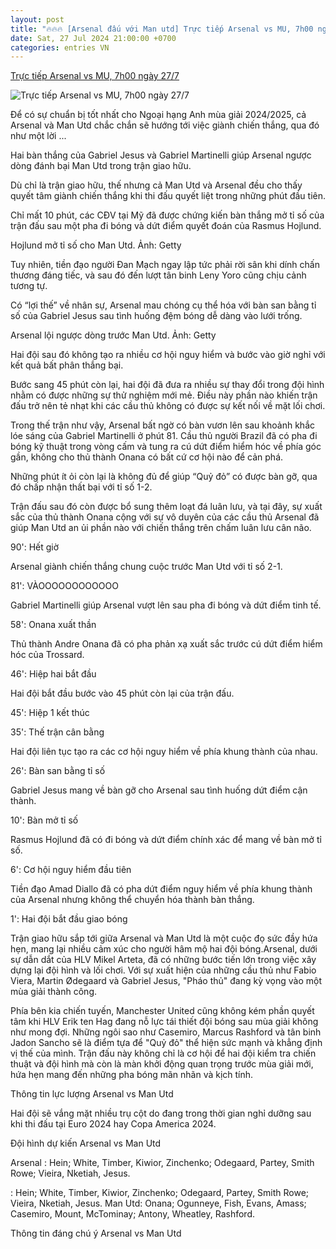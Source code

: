 ```yaml
---
layout: post
title: "🔥🔥🔥 [Arsenal đấu với Man utd] Trực tiếp Arsenal vs MU, 7h00 ngày 27/7"
date: Sat, 27 Jul 2024 21:00:00 +0700
categories: entries VN
---
```

[Trực tiếp Arsenal vs MU, 7h00 ngày 27/7](https://thethao247.vn/395-truc-tiep-arsenal-vs-mu-28-07-2024-d336768.html)

![Trực tiếp Arsenal vs MU, 7h00 ngày 27/7](https://cdn-img.thethao247.vn/storage/files/tranvutung/social-thumb/2024/07/28/66a5aaac20537.jpg)

Để có sự chuẩn bị tốt nhất cho Ngoại hạng Anh mùa giải 2024/2025, cả Arsenal và Man Utd chắc chắn sẽ hướng tới việc giành chiến thắng, qua đó như một lời ...

Hai bàn thắng của Gabriel Jesus và Gabriel Martinelli giúp Arsenal ngược dòng đánh bại Man Utd trong trận giao hữu.

Dù chỉ là trận giao hữu, thế nhưng cả Man Utd và Arsenal đều cho thấy quyết tâm giành chiến thắng khi thi đấu quyết liệt trong những phút đầu tiên.

Chỉ mất 10 phút, các CĐV tại Mỹ đã được chứng kiến bàn thắng mở tỉ số của trận đấu sau một pha đi bóng và dứt điểm quyết đoán của Rasmus Hojlund.

Hojlund mở tỉ số cho Man Utd. Ảnh: Getty

Tuy nhiên, tiền đạo người Đan Mạch ngay lập tức phải rời sân khi dính chấn thương đáng tiếc, và sau đó đến lượt tân binh Leny Yoro cũng chịu cảnh tương tự.

Có “lợi thế” về nhân sự, Arsenal mau chóng cụ thể hóa với bàn san bằng tỉ số của Gabriel Jesus sau tình huống đệm bóng dễ dàng vào lưới trống.

Arsenal lội ngược dòng trước Man Utd. Ảnh: Getty

Hai đội sau đó không tạo ra nhiều cơ hội nguy hiểm và bước vào giờ nghỉ với kết quả bất phân thắng bại.

Bước sang 45 phút còn lại, hai đội đã đưa ra nhiều sự thay đổi trong đội hình nhằm có được những sự thử nghiệm mới mẻ. Điều này phần nào khiến trận đấu trở nên tẻ nhạt khi các cầu thủ không có được sự kết nối về mặt lối chơi.

Trong thế trận như vậy, Arsenal bất ngờ có bàn vươn lên sau khoảnh khắc lóe sáng của Gabriel Martinelli ở phút 81. Cầu thủ người Brazil đã có pha đi bóng kỹ thuật trong vòng cấm và tung ra cú dứt điểm hiểm hóc về phía góc gần, không cho thủ thành Onana có bất cứ cơ hội nào để cản phá.

Những phút ít ỏi còn lại là không đủ để giúp “Quỷ đỏ” có được bàn gỡ, qua đó chấp nhận thất bại với tỉ số 1-2.

Trận đấu sau đó còn được bổ sung thêm loạt đá luân lưu, và tại đây, sự xuất sắc của thủ thành Onana cộng với sự vô duyên của các cầu thủ Arsenal đã giúp Man Utd an ủi phần nào với chiến thắng trên chấm luân lưu cân não.

90': Hết giờ

Arsenal giành chiến thắng chung cuộc trước Man Utd với tỉ số 2-1.

81': VÀOOOOOOOOOOOO

Gabriel Martinelli giúp Arsenal vượt lên sau pha đi bóng và dứt điểm tinh tế.

58': Onana xuất thần

Thủ thành Andre Onana đã có pha phản xạ xuất sắc trước cú dứt điểm hiểm hóc của Trossard.

46': Hiệp hai bắt đầu

Hai đội bắt đầu bước vào 45 phút còn lại của trận đấu.

45': Hiệp 1 kết thúc

35': Thế trận cân bằng

Hai đội liên tục tạo ra các cơ hội nguy hiểm về phía khung thành của nhau.

26': Bàn san bằng tỉ số

Gabriel Jesus mang về bàn gỡ cho Arsenal sau tình huống dứt điểm cận thành.

10': Bàn mở tỉ số

Rasmus Hojlund đã có đi bóng và dứt điểm chính xác để mang về bàn mở tỉ số.

6': Cơ hội nguy hiểm đầu tiên

Tiền đạo Amad Diallo đã có pha dứt điểm nguy hiểm về phía khung thành của Arsenal nhưng không thể chuyển hóa thành bàn thắng.

1': Hai đội bắt đầu giao bóng

Trận giao hữu sắp tới giữa Arsenal và Man Utd là một cuộc đọ sức đầy hứa hẹn, mang lại nhiều cảm xúc cho người hâm mộ hai đội bóng.Arsenal, dưới sự dẫn dắt của HLV Mikel Arteta, đã có những bước tiến lớn trong việc xây dựng lại đội hình và lối chơi. Với sự xuất hiện của những cầu thủ như Fabio Viera, Martin Ødegaard và Gabriel Jesus, "Pháo thủ" đang kỳ vọng vào một mùa giải thành công.

Phía bên kia chiến tuyến, Manchester United cũng không kém phần quyết tâm khi HLV Erik ten Hag đang nỗ lực tái thiết đội bóng sau mùa giải không như mong đợi. Những ngôi sao như Casemiro, Marcus Rashford và tân binh Jadon Sancho sẽ là điểm tựa để "Quỷ đỏ" thể hiện sức mạnh và khẳng định vị thế của mình. Trận đấu này không chỉ là cơ hội để hai đội kiểm tra chiến thuật và đội hình mà còn là màn khởi động quan trọng trước mùa giải mới, hứa hẹn mang đến những pha bóng mãn nhãn và kịch tính.

Thông tin lực lượng Arsenal vs Man Utd

Hai đội sẽ vắng mặt nhiều trụ cột do đang trong thời gian nghỉ dưỡng sau khi thi đấu tại Euro 2024 hay Copa America 2024.

Đội hình dự kiến Arsenal vs Man Utd

Arsenal : Hein; White, Timber, Kiwior, Zinchenko; Odegaard, Partey, Smith Rowe; Vieira, Nketiah, Jesus.

: Hein; White, Timber, Kiwior, Zinchenko; Odegaard, Partey, Smith Rowe; Vieira, Nketiah, Jesus. Man Utd: Onana; Ogunneye, Fish, Evans, Amass; Casemiro, Mount, McTominay; Antony, Wheatley, Rashford.

Thông tin đáng chú ý Arsenal vs Man Utd

